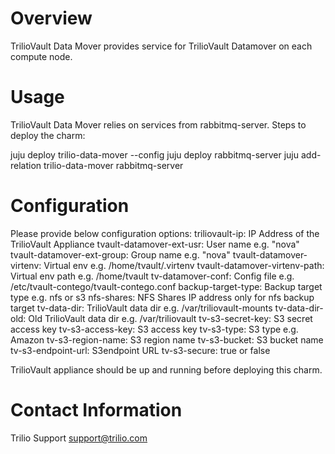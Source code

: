 # Overview

TrilioVault Data Mover provides service for TrilioVault Datamover
on each compute node.

# Usage

TrilioVault Data Mover relies on services from rabbitmq-server.
Steps to deploy the charm:

juju deploy trilio-data-mover --config <config file>
juju deploy rabbitmq-server
juju add-relation trilio-data-mover rabbitmq-server

# Configuration

Please provide below configuration options:
triliovault-ip: IP Address of the TrilioVault Appliance
tvault-datamover-ext-usr: User name e.g. "nova"
tvault-datamover-ext-group: Group name e.g. "nova"
tvault-datamover-virtenv: Virtual env e.g. /home/tvault/.virtenv
tvault-datamover-virtenv-path: Virtual env path e.g. /home/tvault
tv-datamover-conf: Config file e.g. /etc/tvault-contego/tvault-contego.conf
backup-target-type: Backup target type e.g. nfs or s3
nfs-shares: NFS Shares IP address only for nfs backup target
tv-data-dir: TrilioVault data dir e.g. /var/triliovault-mounts
tv-data-dir-old: Old TrilioVault data dir e.g. /var/triliovault
tv-s3-secret-key: S3 secret access key
tv-s3-access-key: S3 access key
tv-s3-type: S3 type e.g. Amazon
tv-s3-region-name: S3 region name
tv-s3-bucket: S3 bucket name
tv-s3-endpoint-url: S3endpoint URL
tv-s3-secure: true or false

TrilioVault appliance should be up and running before deploying this charm.

# Contact Information

Trilio Support <support@trilio.com>

